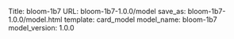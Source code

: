 Title: bloom-1b7
URL: bloom-1b7-1.0.0/model
save_as: bloom-1b7-1.0.0/model.html
template: card_model
model_name: bloom-1b7
model_version: 1.0.0

